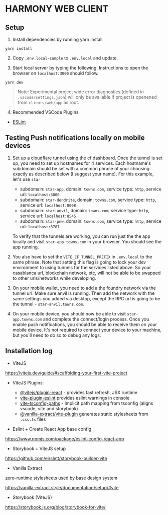 # HARMONY WEB CLIENT

## Setup

1. Install dependencies by running yarn install

```
yarn install
```

2. Copy `.env.local-sample` to `.env.local` and update.

3. Start local server by typing the following. Instructions to open the browser
   on `localhost:3000` should follow.

```
yarn dev
```

> Note: Experimental project wide error diagnostics (defined in
> `.vscode/settings.json`) will only be available if project is openened from
> `clients/web/app` as root.

4. Recommended VSCode Plugins

- [ESLint](https://marketplace.visualstudio.com/items?itemName=dbaeumer.vscode-eslint)

## Testing Push notifications locally on mobile devices

1. Set up a [cloudflare tunnel](https://developers.cloudflare.com/cloudflare-one/connections/connect-networks/install-and-setup/tunnel-guide/remote/) using the cf dashboard. Once the tunnel is set up, you need to set up hostnames for 4 services. Each hostname's subdomain should be set with a common phrase of your choosing exactly as described below (I suggest your name). For this example, let's use `star`

   - subdomain: `star-app`, domain: `towns.com`, service type: `http`, service url: `localhost:3000`
   - subdomain: `star-dendrite`, domain: `towns.com`, service type: `http`, service url: `localhost:8008`
   - subdomain: `star-anvil`, domain: `towns.com`, service type: `http`, service url: `localhost:8545`
   - subdomain: `star-pnw`, domain: `towns.com`, service type: `http`, service url: `localhost:8787`

   To verify that the tunnels are working, you can run just the the app locally and visit `star-app.towns.com` in your browser. You should see the app running.

2. You also have to set the `VITE_CF_TUNNEL_PREFIX` in `.env.local` to the same phrase. Note that setting this flag is going to lock your dev environment to using tunnels for the services listed above. So your casablanca url, blockchain network, etc, will not be able to be swapped to other urls/networks while developing.
3. On your mobile wallet, you need to add a the foundry network via the tunnel url. Make sure anvil is running. Then add the network with the same settings you added via desktop, except the RPC url is going to be the tunnel - `star-anvil.towns.com`.
4. On your mobile device, you should now be able to visit `star-app.towns.com` and complete the connect/login process. Once you enable push notifications, you should be able to receive them on your mobile device. It's not required to connect your device to your machine, but you'll need to do so to debug any logs.

## Installation log

- ViteJS

https://vitejs.dev/guide/#scaffolding-your-first-vite-project

- ViteJS Plugins:

  - [@vitejs/plugin-react](https://www.npmjs.com/package/@vitejs/plugin-react) -
    provides fast refresh, JSX runtime
  - [vite-plugin-eslint](https://www.npmjs.com/package/vite-plugin-eslint)
    provides eslint warnings in console
  - [vite-tsconfig-paths](https://www.npmjs.com/package/vite-tsconfig-paths) -
    Implicit path mapping from tsconfig (aligns vscode, vite and storybook)
  - [@vanilla-extract/vite-plugin](https://www.npmjs.com/package/@vanilla-extract/vite-plugin)
    generates static stylesheets from `.css.ts` files

- Eslint + Create React App base config

https://www.npmjs.com/package/eslint-config-react-app

- Storybook + ViteJS setup

https://github.com/eirslett/storybook-builder-vite

- Vanilla Extract

zero-runtime stylesheets used by base design system

https://vanilla-extract.style/documentation/setup/#vite

- Storybook (ViteJS)

https://storybook.js.org/blog/storybook-for-vite/
